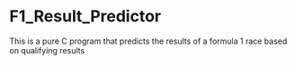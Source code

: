 # F1_Result_Predictor
This is a pure C program that predicts the results of a formula 1 race based on qualifying results
